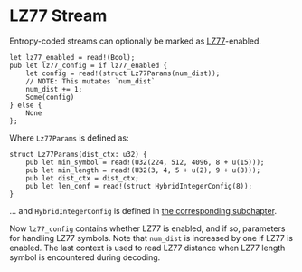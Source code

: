 # LZ77 Stream

Entropy-coded streams can optionally be marked as [LZ77]-enabled.

```
let lz77_enabled = read!(Bool);
pub let lz77_config = if lz77_enabled {
    let config = read!(struct Lz77Params(num_dist));
    // NOTE: This mutates `num_dist`
    num_dist += 1;
    Some(config)
} else {
    None
};
```

Where `Lz77Params` is defined as:

```
struct Lz77Params(dist_ctx: u32) {
    pub let min_symbol = read!(U32(224, 512, 4096, 8 + u(15)));
    pub let min_length = read!(U32(3, 4, 5 + u(2), 9 + u(8)));
    pub let dist_ctx = dist_ctx;
    pub let len_conf = read!(struct HybridIntegerConfig(8));
}
```

... and `HybridIntegerConfig` is defined in [the corresponding subchapter](./hybrid-integer.md).

Now `lz77_config` contains whether LZ77 is enabled, and if so, parameters for handling LZ77 symbols.
Note that `num_dist` is increased by one if LZ77 is enabled. The last context is used to read LZ77
distance when LZ77 length symbol is encountered during decoding.

[LZ77]: https://en.wikipedia.org/wiki/LZ77_and_LZ78
